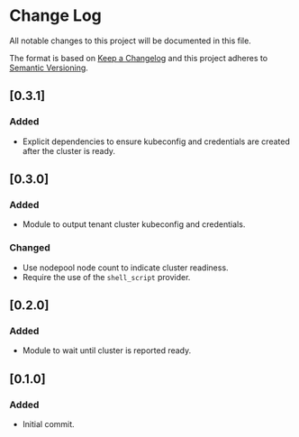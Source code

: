 # Change Log
All notable changes to this project will be documented in this file.

The format is based on [Keep a Changelog](http://keepachangelog.com/)
and this project adheres to [Semantic Versioning](http://semver.org/).

## [0.3.1]

### Added

- Explicit dependencies to ensure kubeconfig and credentials are created after the cluster is ready.

## [0.3.0]

### Added

- Module to output tenant cluster kubeconfig and credentials.

### Changed

- Use nodepool node count to indicate cluster readiness.
- Require the use of the `shell_script` provider.

## [0.2.0]

### Added

- Module to wait until cluster is reported ready.

## [0.1.0]

### Added

- Initial commit.
